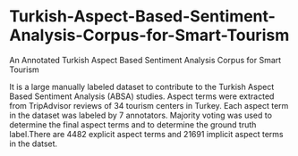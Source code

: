# Turkish-Aspect-Based-Sentiment-Analysis-Corpus-for-Smart-Tourism
An Annotated Turkish Aspect Based Sentiment Analysis Corpus for Smart Tourism

It is a large manually labeled dataset to contribute to the Turkish Aspect Based Sentiment Analysis (ABSA) studies. Aspect terms were extracted from TripAdvisor reviews of 34 tourism centers in Turkey. Each aspect term in the dataset was labeled by 7 annotators. Majority voting was used to determine the final aspect terms and to determine the ground truth label.There are 4482 explicit aspect terms and 21691 implicit aspect terms in the datset. 


